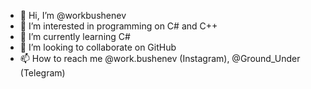 - 👋 Hi, I’m @workbushenev
- 👀 I’m interested in programming on C# and C++
- 🌱 I’m currently learning C#
- 💞️ I’m looking to collaborate on GitHub
- 📫 How to reach me @work.bushenev (Instagram), @Ground_Under (Telegram)

<!---
workbushenev/workbushenev is a ✨ special ✨ repository because its `README.md` (this file) appears on your GitHub profile.
You can click the Preview link to take a look at your changes.
--->
